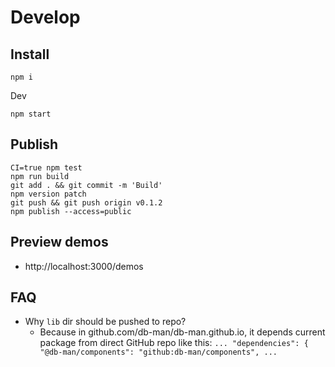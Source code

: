 # Develop

## Install

```
npm i
```

Dev

```
npm start
```

## Publish

```
CI=true npm test
npm run build
git add . && git commit -m 'Build'
npm version patch
git push && git push origin v0.1.2
npm publish --access=public
```

## Preview demos

- http://localhost:3000/demos

## FAQ

* Why `lib` dir should be pushed to repo?
  * Because in github.com/db-man/db-man.github.io, it depends current package from direct GitHub repo like this: `... "dependencies": { "@db-man/components": "github:db-man/components", ...`